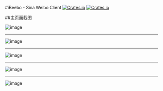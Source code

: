 #iBeebo - Sina Weibo Client
[![Crates.io](https://img.shields.io/badge/GooglePlay-v3.2.3-red.svg)](https://play.google.com/store/apps/details?id=org.zarroboogs.weibo)
[![Crates.io](https://img.shields.io/badge/CoolApk-v3.2.3-blue.svg)](http://coolapk.com/apk/org.zarroboogs.weibo)


##主页面截图

![image](https://github.com/andforce/Beebo/blob/master/screenshot/screenshot_001.jpg)
******************************
![image](https://github.com/andforce/Beebo/blob/master/screenshot/screenshot_002.jpg)
******************************
![image](https://github.com/andforce/Beebo/blob/master/screenshot/screenshot_003.jpg)
******************************
![image](https://github.com/andforce/Beebo/blob/master/screenshot/screenshot_004.jpg)
******************************
![image](https://github.com/andforce/Beebo/blob/master/screenshot/screenshot_005.jpg)
